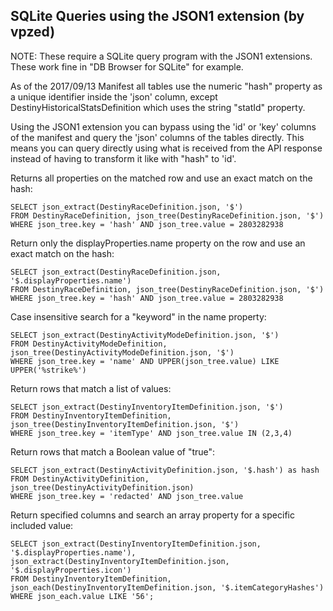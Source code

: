 ## SQLite Queries using the JSON1 extension (by vpzed)

NOTE:  These require a SQLite query program with the JSON1 extensions.  These work fine in "DB Browser for SQLite" for example.

As of the 2017/09/13 Manifest all tables use the numeric "hash" property as a unique identifier inside the 'json' column, 
except DestinyHistoricalStatsDefinition which uses the string "statId" property.

Using the JSON1 extension you can bypass using the 'id' or 'key' columns of the manifest and query the 'json' columns of the tables directly.  This means you can query directly using what is received from the API response instead of having to transform it like with "hash" to 'id'.

Returns all properties on the matched row and use an exact match on the hash:

    SELECT json_extract(DestinyRaceDefinition.json, '$')
    FROM DestinyRaceDefinition, json_tree(DestinyRaceDefinition.json, '$')
    WHERE json_tree.key = 'hash' AND json_tree.value = 2803282938

Return only the displayProperties.name property on the row and use an exact match on the hash:

    SELECT json_extract(DestinyRaceDefinition.json, '$.displayProperties.name')
    FROM DestinyRaceDefinition, json_tree(DestinyRaceDefinition.json, '$')
    WHERE json_tree.key = 'hash' AND json_tree.value = 2803282938

Case insensitive search for a "keyword" in the name property:

    SELECT json_extract(DestinyActivityModeDefinition.json, '$')
    FROM DestinyActivityModeDefinition, json_tree(DestinyActivityModeDefinition.json, '$')
    WHERE json_tree.key = 'name' AND UPPER(json_tree.value) LIKE UPPER('%strike%')

Return rows that match a list of values:

    SELECT json_extract(DestinyInventoryItemDefinition.json, '$')
    FROM DestinyInventoryItemDefinition, json_tree(DestinyInventoryItemDefinition.json, '$')
    WHERE json_tree.key = 'itemType' AND json_tree.value IN (2,3,4)

Return rows that match a Boolean value of "true":

    SELECT json_extract(DestinyActivityDefinition.json, '$.hash') as hash
    FROM DestinyActivityDefinition, json_tree(DestinyActivityDefinition.json)
    WHERE json_tree.key = 'redacted' AND json_tree.value

Return specified columns and search an array property for a specific included value:

    SELECT json_extract(DestinyInventoryItemDefinition.json, '$.displayProperties.name'), 
    json_extract(DestinyInventoryItemDefinition.json, '$.displayProperties.icon')
    FROM DestinyInventoryItemDefinition, 
    json_each(DestinyInventoryItemDefinition.json, '$.itemCategoryHashes')
    WHERE json_each.value LIKE '56';